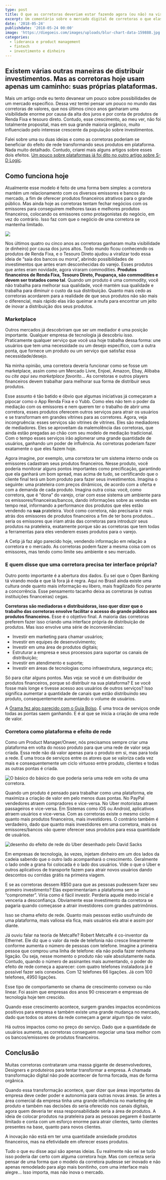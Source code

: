 ```yaml
---
type: post
title: O que as corretoras deveriam estar fazendo agora (ou não) na visão de um Product Manager/Owner
excerpt: Um comentário sobre o mercado digital de corretoras o que elas poderiam estar atacando agora.
date: '2018-05-24'
publishdate: '2018-05-24 00:00'
image: 'https://diegoeis.com/images/uploads/blur-chart-data-159888.jpg'
categories:
  - lideranca e product management
  - fintech
  - investimento e dinheiro
---
```


## Existem várias outras maneiras de distribuir investimentos. Mas as corretoras hoje usam apenas um caminho: suas próprias plataformas.

Mais um artigo onde eu tento devanear um pouco sobre possibilidades de um mercado específico. Dessa vez tentei pensar um pouco no mundo das corretoras de valores, que nos últimos cinco anos ganharam uma visibilidade enorme por causa da alta dos juros e por conta de produtos de Renda Fixa e tesouro direto. Contudo, esse crescimento, ao meu ver, não foi totalmente proposital, mas em sua grande maioria orgânico, muito influenciado pelo interesse crescente da população sobre investimentos.

Falei sobre uma ou duas ideias e como as corretoras poderiam se beneficiar do efeito de rede transformando seus produtos em plataforma. Nada muito detalhado. Contudo, criarei mais alguns artigos sobre esses dois efeitos. [Um pouco sobre plataformas já foi dito no outro artigo sobre S-D Logic](https://medium.com/gestao-produtos/um-estudo-sobre-service-dominant-logic-ou-s-d-logic-4894c3da621f).

## Como funciona hoje

Atualmente esse modelo é feito de uma forma bem simples: a corretora mantém um relacionamento com os diversos emissores e bancos do mercado, a fim de oferecer produtos financeiros atrativos para o grande público. Mas ainda hoje as corretoras tentam fechar negócios com os emissores para conseguirem melhores taxas e melhores produtos financeiros, colocando os emissores como protagonistas do negócio, em vez do contrário. Isso faz com que o negócio de uma corretora se mantenha limitado.

![](https://cdn-images-1.medium.com/max/4880/1*sdSWMWWpO82y3mYFpNSyFw.png)

Nos últimos quatro ou cinco anos as corretoras ganharam muita visibilidade (e dinheiro) por causa dos juros altos. Todo mundo ficou conhecendo os produtos de Renda Fixa, e o Tesouro Direto ajudou a viralizar todo essa ideia de “saia dos bancos ou morra”, abrindo possibilidades de investimentos que antes eram desconhecidas do varejo. Esses produtos que antes eram novidade, agora viraram commodities. **Produtos financeiros de Renda Fixa, Tesouro Direto, Poupança, são commodities e devem ser tratados como tal**. Quando um produto é uma commodity, você não trabalha para melhorar sua qualidade, você mantém sua qualidade e trabalha para diminuir o custo da sua distribuição. Quanto mais cedo as corretoras acordarem para a realidade de que seus produtos não são mais o diferencial, mais rápido elas irão queimar a mufa para encontrar um jeito de inovar a distribuição dos seus produtos.

### Marketplace

Outros mercados já descobriram que ser um mediador é uma posição importante. Qualquer empresa de tecnologia já descobriu isso. Praticamente qualquer serviço que você usa hoje trabalha dessa forma: une usuários que tem uma necessidade ou um desejo específico, com a outra ponta, que fornece um produto ou um serviço que satisfaz essa necessidade/desejo.

Na minha opinião, uma corretora deveria funcionar como se fosse um marketplace, assim como um Mercado Livre, Enjoei, Amazon, Ebay, Alibaba ou _cite aqui seu marketplace favorito_… As corretoras e outros players financeiros devem trabalhar para melhorar sua forma de distribuir seus produtos.

Esse assunto é tão batido e óbvio que algumas iniciativas já começaram a pipocar como o App Renda Fixa e o Yubb. Como eles não tem o poder da mediação com os emissores e nem querem ter o trabalho de abrir uma corretora, esses produtos oferecem outros serviços para atrair os usuários e se transformam em grandes vitrines para as corretores. Agora, veja incongruência: esses serviços são vitrines de vitrines. Eles são mediadores de mediadores. Eles se aproveitam da malemolência das corretoras, que ainda estão pregadas ao chão com seu modelo de mediação tradicional. Com o tempo esses serviços irão aglomerar uma grande quantidade de usuários, ganhando um poder de influência. As corretoras poderiam fazer exatamente o que eles fazem hoje.

Agora imagine, por exemplo, uma corretora ter um sistema interno onde os emissores cadastram seus produtos financeiros. Nesse produto, você poderia monitorar alguns pontos importantes como precificação, garantindo que ela ganhará um bom spread, mas acima de tudo, se certificando que o cliente final terá um bom produto para fazer seus investimentos. Imagina o seguinte: uma prateleira com preços dinâmicos, de acordo com a oferta e com a demanda de cada produto. Imagina outra coisa: você, como corretora, que é “dona” do varejo, criar com esse sistema um ambiente para os emissores/financeiras/bancos, dando informações sobre as vendas em tempo real, informando a performance dos produtos que eles estão vendendo na **sua** prateleira. Você como corretora, não precisaria ir mais atrás dos emissores de produtos financeiros a fim de ter bons produtos… seria os emissores que iriam atrás das corretoras para introduzir seus produtos na prateleira, exatamente porque são as corretoras que tem todas a ferramentas para eles venderem esses produtos para o varejo.

A Cetip já faz algo parecido hoje, vendendo informação em relação a corretora e o mercado. As corretoras podem fazer a mesma coisa com os emissores, mas tendo como limite seu ambiente e seu mercado.

### E quem disse que uma corretora precisa ter interface própria?

Outro ponto importante é a abertura dos dados. Eu sei que o Open Banking tá virando moda e que lá fora já é regra. Aqui no Brasil ainda existe uma cultura onde quanto mais informação eu libero, mais fragilizado fico perante a concorrência. Esse pensamento tacanho deixa as corretoras (e outras instituições financeiras) cegas.

**Corretoras são mediadoras e distribuidoras, isso quer dizer que o trabalho das corretoras envolve facilitar o acesso do grande público aos produtos financeiros.** Esse é o objetivo final. A maioria das corretoras preferem fazer isso criando uma interface própria de distribuição de produtos. Mas isso envolve uma série de inconveniências:

* Investir em marketing para chamar usuários;
* Investir em equipes de desenvolvimento;
* Investir em uma área de produtos digitais;
* Estruturar a empresa e seus processos para suportar os canais de distribuição;
* Investir em atendimento e suporte;
* Investir em áreas de tecnologias como infraestrutura, segurança etc;

Só para citar alguns pontos. Mas veja: se você é um distribuidor de produtos financeiros, porque só distribuir na sua plataforma? E se você fosse mais longe e tivesse acesso aos usuários de outros serviços? Isso significa aumentar a quantidade de canais que estão distribuindo seu produto, consequentemente aumentando o volume de usuários.

A [Órama fez algo parecido com o Guia Bolso](https://exame.abril.com.br/seu-dinheiro/guiabolso-e-orama-fecham-acordo-para-oferecer-investimentos/). É uma troca de serviços onde todas as pontas saem ganhando. E é aí que se inicia a criação de uma rede de valor.

### Corretora como plataforma e efeito de rede

Como um Product Manager/Onwer, nós precisamos sempre criar uma plataforma em volta do nosso produto para que uma rede de valor seja criada. Essa rede não dá valor apenas para o produto em si, mas para toda a rede. É uma troca de serviços entre os atores que se valoriza cada vez mais e consequentemente um ciclo virtuoso entre produto, clientes e todas as outras pontas é criada.

![O básico do básico do que poderia seria uma rede em volta de uma corretora.](https://cdn-images-1.medium.com/max/5804/0*E7tmAs6gAZqvE0v0.png)

Quando um produto é pensado para trabalhar como uma plataforma, ele maximiza a criação de valor em pelo menos duas pontas. No PayPal vendedores atraem compradores e vice-versa. No Uber motoristas atraem passageiros e vice-versa. Em Sistemas como iOS ou Android, aplicativos atraem usuários e vice-versa. Com as corretoras existe o mesmo ciclo: quanto mais produtos financeiros, mais investidores. O contrário também é verdadeiro, dado que quanto mais investidores em uma corretora, mais os emissores/bancos vão querer oferecer seus produtos para essa quantidade de usuários.

![desenho do efeito de rede do Uber desenhado pelo David Sacks](https://cdn-images-1.medium.com/max/2000/1*Ue8IRhDswokzttmPzS1fDA.png)

Em empresas de tecnologia, às vezes, injetam dinheiro em um dos lados da cadeia sabendo que o outro lado acompanhará o crescimento. Geralmente o lado onde a grana foi colocada é o lado dos usuários. Vide o que o Uber e outros aplicativos de transporte fazem para atrair novos usuários dando descontos ou corridas grátis na primeira viagem.

E se as corretoras dessem R$50 para que as pessoas pudessem fazer seu primeiro investimento? Elas experimentariam a plataforma sem se “comprometer”. Viria como é fácil investir. Perderia aquele medo inicial e venceria a desconfiança. Obviamente esse investimento da corretora se pagaria quando começasse a atrair investidores com grandes patrimônios.

Isso se chama efeito de rede. Quanto mais pessoas estão usufruindo de uma plataforma, mais valiosa ela fica, mais usuários ela atrai e assim por diante.

Já ouviu falar na teoria de Metcalfe? Robert Metcalfe é co-inventor da Ethernet. Ele diz que o valor da rede de telefonia não cresce linearmente conforme aumenta o número de pessoas com telefone. Imagine a primeira pessoa que comprou uma linha de telefone: ela não podia fazer nenhuma ligação. Ou seja, nesse momento o produto não vale absolutamente nada. Contudo, quando o número de assinantes mais aumentando, o poder do efeito de rede começa a aparecer: com quatro telefones instaladora já é possível fazer seis conexões. Com 12 telefones 66 ligações. Já com 100 telefones, 4950 ligações.

Esse tipo de comportamento se chama de crescimento convexo ou não linear. Foi assim que empresas dos anos 90 cresceram e empresas de tecnologia hoje tem crescido.

Quando esse crescimento acontece, surgem grandes impactos econômicos positivos para empresa e também existe uma grande mudança no mercado, dado que todos os atores da rede começam a gerar algum tipo de valor.

Há outros impactos como no preço do serviço. Dado que a quantidade de usuários aumenta, as corretoras conseguem negociar uma taxa melhor com os bancos/emissores de produtos financeiros.

## Conclusão

Muitas corretoras contrataram uma massa gigante de desenvolvedores, Designers e produteiros para tentar transformar a empresa. A chamada transformação digital não pode acontecer de forma forcada, mas de forma orgânica.

Quando essa transformação acontece, quer dizer que áreas importantes da empresa deve ceder poder e autonomia para outras novas áreas. Se antes a área comercial da empresa tinha uma grande influência no marketing de produto e também nas decisões do seria oferecido nos canais digitais, agora quem deveria ter essa responsabilidade seria a área de produtos. A ideia de colocar produtos na prateleira para as pessoas pegarem é bastante limitado e conta com um esforço enorme para atrair clientes, tanto clientes presentes na base, quanto para novos clientes.

A inovação não está em ter uma quantidade ansiedade produtos financeiros, mas na efetividade em oferecer esses produtos.

Tudo o que eu disse aqui são apenas ideias. Eu realmente não sei se tudo isso poderia dar certo com alguma corretora hoje. Mas com certeza seria pensar de uma forma que o modelo da corretora pudesse ser inovado e não apenas remodelado para algo mais bonitinho, com uma interface mais alegre… Isso importa, mas não inova o mercado.
